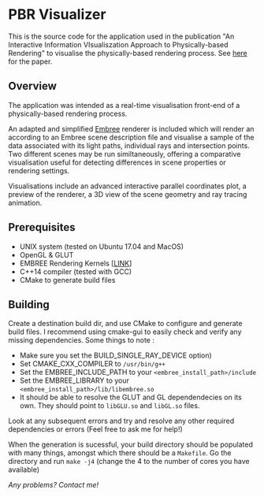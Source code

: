 # PBR Visualizer

This is the source code for the application used in the publication "An Interactive Information VIsualiszation Approach to Physically-based Rendering" to visualise the physically-based rendering process. See [here](https://graphics.tudelft.nl/Publications-new/2016/SAHDEE16/) for the paper. 

## Overview

The application was intended as a real-time visualisation front-end of a physically-based rendering process. 

An adapted and simplified [Embree](https://embree.github.io/) renderer is included which will render an according to an Embree scene description file and visualise a sample of the data associated with its light paths, individual rays and intersection points. Two different scenes may be run similtaneously, offering a comparative visualisation useful for detecting differences in scene properties or rendering settings.

Visualisations include an advanced interactive parallel coordinates plot, a preview of the renderer, a 3D view of the scene geometry and ray tracing animation. 

## Prerequisites 

* UNIX system (tested on Ubuntu 17.04 and MacOS)
* OpenGL & GLUT
* EMBREE Rendering Kernels [[LINK](https://embree.github.io/downloads.html)]
* C++14 compiler (tested with GCC)
* CMake to generate build files

## Building

Create a destination build dir, and use CMake to configure and generate build files. I recommend using cmake-gui to easily check and verify any missing dependencies. Some things to note :

* Make sure you set the BUILD_SINGLE_RAY_DEVICE option)
* Set CMAKE_CXX_COMPILER to `/usr/bin/g++`
* Set the EMBREE_INCLUDE_PATH to your `<embree_install_path>/include`
* Set the EMBREE_LIBRARY to your `<embree_install_path>/lib/libembree.so`
* It should be able to resolve the GLUT and GL dependendecies on its own. They should point to `libGLU.so` and `libGL.so` files.

Look at any subsequent errors and try and resolve any other required dependencies or errors (Feel free to ask me for help!)

When the generation is sucessful, your build directory should be populated with many things, amongst which there should be a `Makefile`. Go the directory and run `make -j4` (change the 4 to the number of cores you have available)

_Any problems? Contact me!_